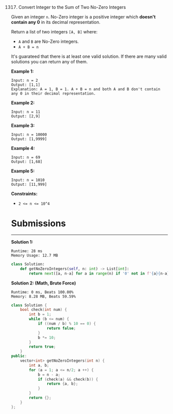 1317. Convert Integer to the Sum of Two No-Zero Integers

Given an integer `n`. No-Zero integer is a positive integer which **doesn't contain any 0** in its decimal representation.

Return a list of two integers `[A, B]` where:

* `A` and `B` are No-Zero integers.
* `A + B = n`

It's guarateed that there is at least one valid solution. If there are many valid solutions you can return any of them.

 

**Example 1:**
```
Input: n = 2
Output: [1,1]
Explanation: A = 1, B = 1. A + B = n and both A and B don't contain any 0 in their decimal representation.
```

**Example 2:**
```
Input: n = 11
Output: [2,9]
```

**Example 3:**
```
Input: n = 10000
Output: [1,9999]
```

**Example 4:**
```
Input: n = 69
Output: [1,68]
```

**Example 5:**
```
Input: n = 1010
Output: [11,999]
```

**Constraints:**

* `2 <= n <= 10^4`

# Submissions
---
**Solution 1:**
```
Runtime: 28 ms
Memory Usage: 12.7 MB
```
```python
class Solution:
    def getNoZeroIntegers(self, n: int) -> List[int]:
        return next([a, n-a] for a in range(n) if '0' not in f'{a}{n-a}')
```

**Solution 2: (Math, Brute Force)**
```
Runtime: 0 ms, Beats 100.00%
Memory: 8.28 MB, Beats 59.59%
```
```c++
class Solution {
    bool check(int num) {
        int b = 1;
        while (b <= num) {
            if ((num / b) % 10 == 0) {
                return false;
            }
            b *= 10;
        }
        return true;
    }
public:
    vector<int> getNoZeroIntegers(int n) {
        int a, b;
        for (a = 1; a <= n/2; a ++) {
            b = n - a;
            if (check(a) && check(b)) {
                return {a, b};
            }
        }
        return {};
    }
};
```
